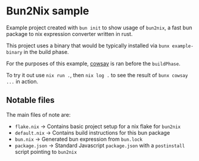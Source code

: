 # Bun2Nix sample

Example project created with `bun init` to show usage of `bun2nix`, a fast bun package to nix expression converter written in rust.

This project uses a binary that would be typically installed via `bunx example-binary` in the build phase.

For the purposes of this example, [cowsay](https://www.npmjs.com/package/cowsay) is ran before the `buildPhase`.

To try it out use `nix run .`, then `nix log .` to see the result of `bunx cowsay ...` in action.

## Notable files

The main files of note are:
- `flake.nix` -> Contains basic project setup for a nix flake for `bun2nix`
- `default.nix` -> Contains build instructions for this bun package
- `bun.nix` -> Generated bun expression from `bun.lock`
- `package.json` -> Standard Javascript `package.json` with a `postinstall` script pointing to `bun2nix`
